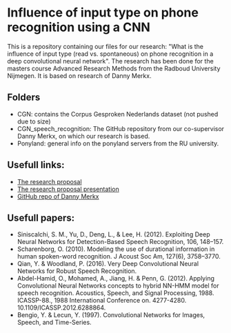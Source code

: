 # Influence of input type on phone recognition using a CNN
This is a repository containing our files for our research: "What is the influence of input type (read vs. spontaneous) on phone recognition in a deep convolutional neural network". 
The research has been done for the masters course Advanced Research Methods from the Radboud University Nijmegen.
It is based on research of Danny Merkx.

## Folders
- CGN: contains the Corpus Gesproken Nederlands dataset (not pushed due to size)
- CGN_speech_recognition: The GitHub repository from our co-supervisor Danny Merkx, on which our research is based. 
- Ponyland: general info on the ponyland servers from the RU university.


## Usefull links: 
- [The research proposal](https://docs.google.com/document/d/1pZWNGS6Ybt3M0pSRjHjkKqZ-X_zyD5Eld1MtMw-uO0Q/edit#heading=h.r7ohv33pr6lv)
- [The research proposal presentation](https://docs.google.com/presentation/d/1moxdcfoUTF0ivlOQkJ4nDlOWQRZFF_PeBAvEmR_P7yM/edit#slide=id.g279c6755aa_0_0)
- [GitHub repo of Danny Merkx](https://github.com/DannyMerkx/CGN_speech_recognition)

## Usefull papers:
- Siniscalchi, S. M., Yu, D., Deng, L., & Lee, H. (2012). Exploiting Deep Neural Networks for Detection-Based Speech Recognition, 106, 148–157.
- Scharenborg, O. (2010). Modeling the use of durational information in human spoken-word recognition. J Acoust Soc Am, 127(6), 3758–3770.
- Qian, Y. & Woodland, P. (2016). Very Deep Convolutional Neural Networks for Robust Speech Recognition.
- Abdel-Hamid, O., Mohamed, A., Jiang, H. \& Penn, G. (2012). Applying Convolutional Neural Networks concepts to hybrid NN-HMM model for speech recognition. Acoustics, Speech, and Signal Processing, 1988. ICASSP-88., 1988 International Conference on. 4277-4280. 10.1109/ICASSP.2012.6288864.
- Bengio, Y. \& Lecun, Y. (1997). Convolutional Networks for Images, Speech, and Time-Series.
